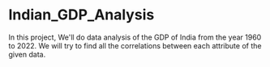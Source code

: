 # Indian_GDP_Analysis

In this project, We'll do data analysis of the GDP of India from the year 1960 to 2022. We will try to find all the correlations between each attribute of the given data.
